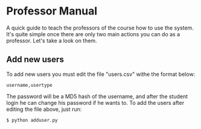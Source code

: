 # Professor Manual

A quick guide to teach the professors of the course how to use the system. 
It's quite simple once there are only two main actions you can do as a 
professor. Let's take a look on them.

## Add new users

To add new users you must edit the file "users.csv" withe the format below:

    username,usertype

The password will be a MD5 hash of the username, and after the student login he can change
his password if he wants to. To add the users after editing the file above, just run:

    $ python adduser.py
